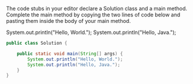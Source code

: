 The code stubs in your editor declare a Solution class and a main method. 
Complete the main method by copying the two lines of code below and pasting them inside the body of your main method.

System.out.println("Hello, World.");
System.out.println("Hello, Java.");

```java
public class Solution {

    public static void main(String[] args) {
        System.out.println("Hello, World.");
        System.out.println("Hello, Java.");
    }
}
```
